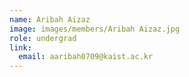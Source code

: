 ```yaml
---
name: Aribah Aizaz
image: images/members/Aribah Aizaz.jpg
role: undergrad
link:
  email: aaribah0709@kaist.ac.kr
---
```

